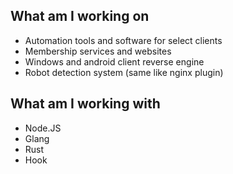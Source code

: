 ## What am I working on
* Automation tools and software for select clients
* Membership services and websites
* Windows and android client reverse engine
* Robot detection system (same like nginx plugin)


## What am I working with
* Node.JS
* Glang
* Rust
* Hook